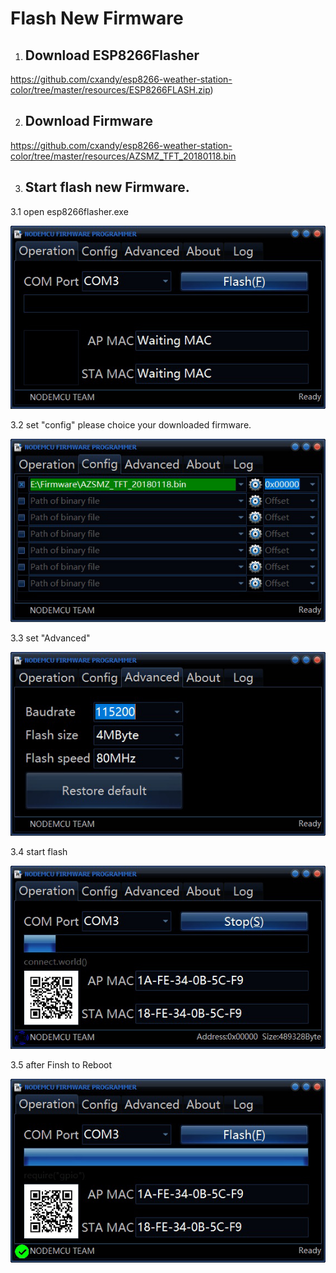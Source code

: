 # Flash New Firmware #

  1. ## Download ESP8266Flasher ##

   https://github.com/cxandy/esp8266-weather-station-color/tree/master/resources/ESP8266FLASH.zip)    

  2. ## Download Firmware  ##

   https://github.com/cxandy/esp8266-weather-station-color/tree/master/resources/AZSMZ_TFT_20180118.bin  

  3. ## Start flash new Firmware. ##
  
  3.1 open esp8266flasher.exe  
  
   ![open esp8266flasher](/resources/flash-1.jpg)      
        
  3.2 set "config" please choice your downloaded firmware.    

   ![open esp8266flasher](/resources/flash-2.jpg)      
        
  3.3 set "Advanced"    
  
   ![open esp8266flasher](flash-3.jpg)      

  3.4 start flash    
  
   ![open esp8266flasher](flash-4.jpg)      
  
  3.5 after Finsh to Reboot

   ![open esp8266flasher](flash-5.jpg)      

